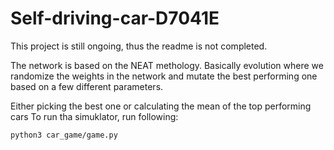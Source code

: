 # Self-driving-car-D7041E

This project is still ongoing, thus the readme is not completed. 

The network is based on the NEAT methology. Basically evolution where we randomize the weights 
in the network and mutate the best performing one based on a few different parameters. 

Either picking the best one or calculating the mean of the top performing cars
To run tha simuklator, run following: 
```
python3 car_game/game.py
```
